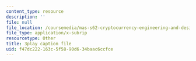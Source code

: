 ```yaml
---
content_type: resource
description: ''
file: null
file_location: /coursemedia/mas-s62-cryptocurrency-engineering-and-design-spring-2018/f47dc222163c5f5890d634baac6ccfce_74_BKWR3n0k.srt
file_type: application/x-subrip
resourcetype: Other
title: 3play caption file
uid: f47dc222-163c-5f58-90d6-34baac6ccfce
---
```

